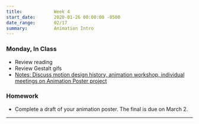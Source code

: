 ```yaml
---
title:            Week 4
start_date:       2020-01-26 00:00:00 -0500
date_range:       02/17
summary:          Animation Intro
---
```


### Monday, In Class

- Review reading
- Review Gestalt gifs
- [Notes: Discuss motion design history, animation workshop, individual meetings on Animation Poster project](https://drive.google.com/open?id=13WI4NoFcF0zqe20sa1oGQf4hhUhFWLkn)

### Homework

- Complete a draft of your animation poster. The final is due on March 2.

---
